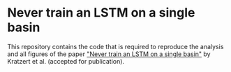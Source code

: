 # Never train an LSTM on a single basin

This repository contains the code that is required to reproduce the analysis and all figures of the paper ["Never train an LSTM on a single basin"](https://hess.copernicus.org/preprints/hess-2023-275) by Kratzert et al. (accepted for publication). 